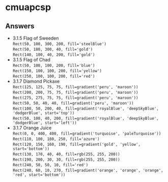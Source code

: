 # cmuapcsp
## Answers<br/>
* 3.1.5 Flag of Sweeden <br/>`Rect(50, 100, 300, 200, fill='steelBlue')`<br/>`Rect(50, 180, 300, 40, fill='gold')`<br/>`Rect(140, 100, 40, 200, fill='gold')` 
* 3.1.5 Flag of Chad <br/>`Rect(50, 100, 100, 200, fill='blue')`<br/>`Rect(150, 100, 100, 200, fill='yellow')`<br/>`Rect(250, 100, 100, 200, fill='red')`
* 3.1.7 Diamond Pickaxe <br/>`Rect(125, 125, 75, 75, fill=gradient('peru', 'maroon'))`<br/> `Rect(200, 200, 75, 75, fill=gradient('peru', 'maroon'))`<br/> `Rect(275, 275, 75, 75, fill=gradient('peru', 'maroon'))`<br/> `Rect(50, 50, 40, 40, fill=gradient('peru', 'maroon'))` <br/>`Rect(100, 50, 200, 40, fill=gradient('royalBlue', 'deepSkyBlue', 'dodgerBlue', start='top'))`<br/> `Rect(50, 100, 40, 200, fill=gradient('royalBlue', 'deepSkyBlue', 'dodgerBlue', start='left'))`
* 3.1.7 Orange Juice <br/>`Rect(0, 0, 400, 400, fill=gradient('turquoise', 'paleTurquoise'))`<br/> `Rect(110, 100, 180, 250, fill='azure')`<br/> `Rect(120, 150, 160, 190, fill=gradient('gold', 'yellow', start='bottom'))`<br/> `Rect(130, 170, 40, 40, fill=rgb(255, 255, 200))`<br/> `Rect(190, 200, 30, 30, fill=rgb(255, 255, 200))`<br/> `Rect(240, 50, 50, 10, fill='red')`<br/> `Rect(240, 60, 10, 270, fill=gradient('orange', 'orange', 'orange', 'red', start='bottom'))`
